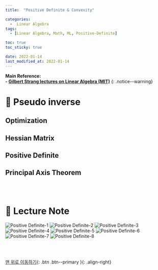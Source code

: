 ```yaml
---
title:  "Positive Definite & Convexity" 

categories:
  -  Linear Algebra
tags:
  - [Linear Algebra, Math, ML, Positive-Definite]

toc: true
toc_sticky: true

date: 2022-01-14
last_modified_at: 2022-01-14
---
```


**Main Reference: <br>- [Gilbert Strang lectures on Linear Algebra (MIT)](https://www.youtube.com/watch?v=7UJ4CFRGd-U&list=PLE7DDD91010BC51F8)**
{: .notice--warning}


# 📘 Pseudo inverse

## Optimization
## Hessian Matrix
## Positive Definite
## Principal Axis Theorem


<br>
<br>



# 📘 Lecture Note

![Positive Definite-1](https://user-images.githubusercontent.com/96368476/149487943-f3287812-5f2a-4f05-9361-5ae61c5e738f.jpg)
![Positive Definite-2](https://user-images.githubusercontent.com/96368476/149487978-10ce1428-2f85-4c80-b872-91235f5b23c1.jpg)
![Positive Definite-3](https://user-images.githubusercontent.com/96368476/149487987-84cf08e9-6a6c-480b-ad30-7e62b1892a65.jpg)
![Positive Definite-4](https://user-images.githubusercontent.com/96368476/149488835-d131cdf9-3038-4d61-85f1-c6082e855803.jpg)
![Positive Definite-5](https://user-images.githubusercontent.com/96368476/149488846-0ae2d1a7-a01b-43ad-8300-36681b2fa704.jpg)
![Positive Definite-6](https://user-images.githubusercontent.com/96368476/149496658-15945681-3043-4093-b58d-abcef4698f68.jpg)
![Positive Definite-7](https://user-images.githubusercontent.com/96368476/149496665-915fc206-c594-4615-b954-dd52b280564e.jpg)
![Positive Definite-8](https://user-images.githubusercontent.com/96368476/149496671-d96b921f-8d76-4fa2-b7d3-733ef7715279.jpg)




<br>
<br>

[맨 위로 이동하기](#){: .btn .btn--primary }{: .align-right}